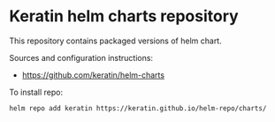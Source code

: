 # Keratin helm charts repository

This repository contains packaged versions of helm chart. 

Sources and configuration instructions:
- https://github.com/keratin/helm-charts

To install repo:
```
helm repo add keratin https://keratin.github.io/helm-repo/charts/ 
```
